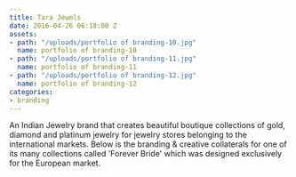 ```yaml
---
title: Tara Jewels
date: 2016-04-26 06:18:00 Z
assets:
- path: "/uploads/portfolio of branding-10.jpg"
  name: portfolio of branding-10
- path: "/uploads/portfolio of branding-11.jpg"
  name: portfolio of branding-11
- path: "/uploads/portfolio of branding-12.jpg"
  name: portfolio of branding-12
categories:
- branding
---
```


An Indian Jewelry brand that creates beautiful boutique collections of gold, diamond and platinum jewelry for jewelry stores belonging to the international markets.
Below is the branding & creative collaterals for one of its many collections called 'Forever Bride' which was designed exclusively for the European market.
